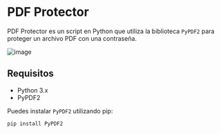 # PDF Protector

PDF Protector es un script en Python que utiliza la biblioteca `PyPDF2` para proteger un archivo PDF con una contraseña.

![image](https://github.com/user-attachments/assets/2401ac35-44ef-4f33-9e32-899bdcd816c8)


## Requisitos

- Python 3.x
- PyPDF2

Puedes instalar `PyPDF2` utilizando pip:

```bash
pip install PyPDF2

